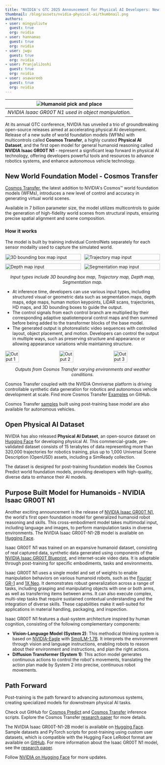 ```yaml
---
title: "NVIDIA's GTC 2025 Announcement for Physical AI Developers: New Open Models and Datasets" 
thumbnail: /blog/assets/nvidia-physical-ai/thumbnail.png
authors:
- user: mingyuliutw
  guest: true
  org: nvidia
- user: hannamao
  guest: true
  org: nvidia
- user: jwgu
  guest: true
  org: nvidia
- user: PranjaliJoshi
  guest: true
  org: nvidia
- user: asawareeb
  guest: true
  org: nvidia
---
```


| ![Humanoid pick and place](https://huggingface.co/datasets/huggingface/documentation-images/resolve/main/blog/physical-ai/humanoid.gif) |
| :--: |
| *NVIDIA Isaac GR00T N1 used in object manipulation.* |

At its annual GTC conference, NVIDIA has unveiled a trio of groundbreaking open-source releases aimed at accelerating physical AI development. Release of a new suite of world foundation models (WFMs) with multicontrols called **Cosmos Transfer**, a highly curated **Physical AI Dataset**, and the first open model for general humanoid reasoning called **NVIDIA Isaac GR00T N1** - represent a significant leap forward in physical AI technology, offering developers powerful tools and resources to advance robotics systems, and enhance autonomous vehicle technology.

## New World Foundation Model - Cosmos Transfer

[Cosmos Transfer](https://huggingface.co/collections/nvidia/cosmos-transfer1-67c9d328196453be6e568d3e), the latest addition to NVIDIA's Cosmos™ world foundation models (WFMs), introduces a new level of control and accuracy in generating virtual world scenes.

Available in 7 billion parameter size, the model utilizes multicontrols to guide the generation of high-fidelity world scenes from structural inputs, ensuring precise spatial alignment and scene composition.

### How it works

The model is built by training individual ControlNets separately for each sensor modality used to capture the simulated world.

<div style="display: grid; grid-template-columns: repeat(2, 1fr); gap: 10px;">
  <img src="https://huggingface.co/datasets/huggingface/documentation-images/resolve/main/blog/physical-ai/3D_bounding_box_map.gif" alt="3D bounding box map input" style="width: 100%;">
  <img src="https://huggingface.co/datasets/huggingface/documentation-images/resolve/main/blog/physical-ai/trajectory_map.gif" alt="Trajectory map input" style="width: 100%;">
  <img src="https://huggingface.co/datasets/huggingface/documentation-images/resolve/main/blog/physical-ai/depth_map.gif" alt="Depth map input" style="width: 100%;">
  <img src="https://huggingface.co/datasets/huggingface/documentation-images/resolve/main/blog/physical-ai/segmentation_map.gif" alt="Segmentation map input" style="width: 100%;">
</div>
<p style="text-align: center; font-style: italic;">Input types include 3D bounding box map, Trajectory map, Depth map, Segmentation map.</p>

- At inference time, developers can use various input types, including structured visual or geometric data such as segmentation maps, depth maps, edge maps, human motion keypoints, LiDAR scans, trajectories, HD maps, and 3D bounding boxes to guide the output.
- The control signals from each control branch are multiplied by their corresponding adaptive spatiotemporal control maps and then summed before being added to the transformer blocks of the base model. 
- The generated output is photorealistic video sequences with controlled layout, object placement, and motion. Developers can control the output in multiple ways, such as preserving structure and appearance or allowing appearance variations while maintaining structure.

<div style="display: flex; justify-content: space-between;">
  <img src="https://huggingface.co/datasets/huggingface/documentation-images/resolve/main/blog/physical-ai/output_1.gif" alt="Output 1" style="width: 30%;">
  <img src="https://huggingface.co/datasets/huggingface/documentation-images/resolve/main/blog/physical-ai/output_2.gif" alt="Output 2" style="width: 30%;">
  <img src="https://huggingface.co/datasets/huggingface/documentation-images/resolve/main/blog/physical-ai/output_3.gif" alt="Output 3" style="width: 30%;">
</div>
<p style="text-align: center; font-style: italic;">Outputs from Cosmos Transfer varying environments and weather conditions.</p>

Cosmos Transfer coupled with the NVIDIA Omniverse platform is driving controllable synthetic data generation for robotics and autonomous vehicle development at scale. Find more Cosmos Transfer [Examples](https://github.com/nvidia-cosmos/cosmos-transfer1#examples) on GitHub.

Cosmos Transfer [samples](https://huggingface.co/nvidia/Cosmos-Transfer1-7B-Sample-AV) built using post-training base model are also available for autonomous vehicles. 

## Open Physical AI Dataset

NVIDIA has also released **Physical AI Dataset**, an open-source dataset on [Hugging Face](https://huggingface.co/collections/nvidia/physical-ai-67c643edbb024053dcbcd6d8) for developing physical AI. This commercial-grade, pre-validated dataset consists of 15 terabytes of data representing more than 320,000 trajectories for robotics training, plus up to 1,000 Universal Scene Description (OpenUSD) assets, including a SimReady collection.

The dataset is designed for post-training foundation models like Cosmos Predict world foundation models, providing developers with high-quality, diverse data to enhance their AI models.

## Purpose Built Model for Humanoids - NVIDIA Isaac GR00T N1

Another exciting announcement is the release of [NVIDIA Isaac GR00T N1](https://developer.nvidia.com/blog/accelerate-generalist-humanoid-robot-development-with-nvidia-isaac-gr00t-n1/), the world's first open foundation model for generalized humanoid robot reasoning and skills. This cross-embodiment model takes multimodal input, including language and images, to perform manipulation tasks in diverse environments. The NVIDIA Isaac GR00T-N1-2B model is available on [Hugging Face](https://huggingface.co/nvidia/GR00T-N1-2B).

Isaac GR00T N1 was trained on an expansive humanoid dataset, consisting of real captured data, synthetic data generated using components of the [NVIDIA Isaac GR00T Blueprint](https://developer.nvidia.com/blog/building-a-synthetic-motion-generation-pipeline-for-humanoid-robot-learning/), and internet-scale video data. It is adaptable through post-training for specific embodiments, tasks and environments. 

Isaac GR00T N1 uses a single model and set of weights to enable manipulation behaviors on various humanoid robots, such as the [Fourier GR-1](https://www.fftai.com/products-gr1) and [1X Neo](https://www.1x.tech/neo). It demonstrates robust generalization across a range of tasks, including grasping and manipulating objects with one or both arms, as well as transferring items between arms. It can also execute complex, multi-step tasks that require sustained contextual understanding and the integration of diverse skills. These capabilities make it well-suited for applications in material handling, packaging, and inspection.

Isaac GR00T N1 features a dual-system architecture inspired by human cognition, consisting of the following complementary components:

- **Vision-Language Model (System 2)**: This methodical thinking system is based on [NVIDIA-Eagle](https://huggingface.co/NVEagle) with [SmolLM-1.7B](https://huggingface.co/HuggingFaceTB/SmolLM-1.7B). It interprets the environment through vision and language instructions, enabling robots to reason about their environment and instructions, and plan the right actions.
- **Diffusion Transformer (System 1)**: This action model generates continuous actions to control the robot's movements, translating the action plan made by System 2 into precise, continuous robot movements.

## Path Forward

Post-training is the path forward to advancing autonomous systems, creating specialized models for downstream physical AI tasks.

Check out GitHub for [Cosmos Predict](https://github.com/nvidia-cosmos/cosmos-predict1) and [Cosmos Transfer](https://github.com/nvidia-cosmos/cosmos-transfer1) inference scripts. Explore the Cosmos Transfer [research paper](https://research.nvidia.com/labs/dir/cosmos-transfer1/) for more details.

The NVIDIA Isaac GR00T-N1-2B model is available on [Hugging Face](https://huggingface.co/nvidia/GR00T-N1-2B). Sample datasets and PyTorch scripts for post-training using custom user datasets, which is compatible with the Hugging Face LeRobot format are available on [GitHub](http://github.com/NVIDIA/Isaac-GR00T). For more information about the Isaac GR00T N1 model, see the [research paper](https://research.nvidia.com/publication/2025-03_nvidia-isaac-gr00t-n1-open-foundation-model-humanoid-robots).

Follow [NVIDIA on Hugging Face](https://huggingface.co/nvidia) for more updates.
